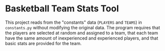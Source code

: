 # Basketball Team Stats Tool
This project reads from the "constants" data (`PLAYERS` and `TEAMS`) in `constants.py` without modifying the original data. The program requires that the players are selected at random and assigned to a team, that each team have the same amount of inexperienced and experienced players, and that basic stats are provided for the team.
